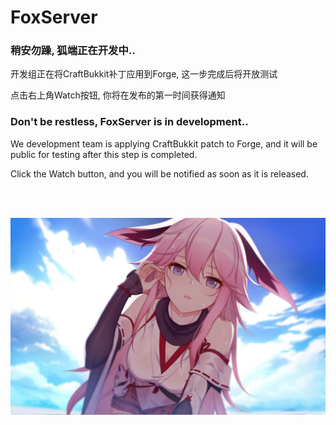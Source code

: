 # FoxServer

### 稍安勿躁, 狐端正在开发中..
开发组正在将CraftBukkit补丁应用到Forge, 这一步完成后将开放测试

点击右上角Watch按钮, 你将在发布的第一时间获得通知

### Don't be restless, FoxServer is in development..
We development team is applying CraftBukkit patch to Forge, and it will be public for testing after this step is completed.

Click the Watch button, and you will be notified as soon as it is released.

<br><br>

![](pic.jpg)
